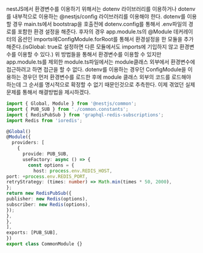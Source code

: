nestJS에서 환경변수를 이용하기 위해서는 dotenv 라이브러리를 이용하거나 dotenv를 내부적으로 이용하는  @nestjs/config 라이브러리를 이용해야 한다.
dotenv를 이용할 경우 main.ts에서 bootstrap을 호출전에 dotenv.config를 통해서 .env파일의 경로를 포함한 환경 설정을 해준다.
후자의 경우 app.module.ts의 @Module 데커레이터의 옵션인 imports에ConfigModule.forRoot를 통해서 환경설정을 한 모듈을 추가해준다.(isGlobal: true로 설정하면 다른 모듈에서도 imports에 기입하지 않고 환경변수를 이용할 수 있다.)
위 방법들을 통해서 환경변수를 이용할 수 있지만 app.module.ts를 제외한 module.ts파일에서는 module클래스 외부에서 환경변수에 접근하려고 하면 접근을 할 수 없다.
dotenv를 이용하는 경우던 ConfigModule을 이용하는 경우던 먼저 환경변수를 로드한 후에 module 클래스 외부의 코드를 로드해야 하는데 그 순서를 명시적으로 확정할 수 없기 때문인것으로 추측한다. 이제 겪었던 실제 문제를 통해서 해결방법을 제시하겠다.
```ts
import { Global, Module } from '@nestjs/common';
import { PUB_SUB } from './common.constants';
import { RedisPubSub } from 'graphql-redis-subscriptions';
import Redis from 'ioredis';

@Global()
@Module({
  providers: [
    {
      provide: PUB_SUB,
      useFactory: async () => {
        const options = {
          host: process.env.REDIS_HOST,
port: +process.env.REDIS_PORT,
retryStrategy: (times: number) => Math.min(times * 50, 2000),
};
return new RedisPubSub({
publisher: new Redis(options),
subscriber: new Redis(options),
});
},
},
],
exports: [PUB_SUB],
})
export class CommonModule {}
```